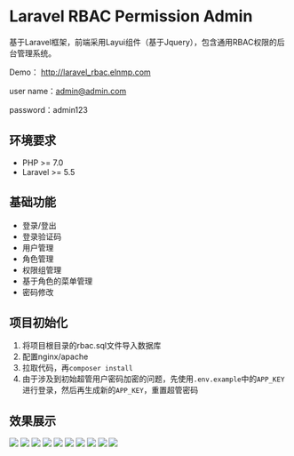 # Laravel RBAC Permission Admin

基于Laravel框架，前端采用Layui组件（基于Jquery），包含通用RBAC权限的后台管理系统。

Demo： http://laravel_rbac.elnmp.com

user name：admin@admin.com

password：admin123

## 环境要求

* PHP >= 7.0
* Laravel >= 5.5

## 基础功能

* 登录/登出
* 登录验证码
* 用户管理
* 角色管理
* 权限组管理
* 基于角色的菜单管理
* 密码修改

## 项目初始化

1. 将项目根目录的rbac.sql文件导入数据库
2. 配置nginx/apache
3. 拉取代码，再`composer install`
4. 由于涉及到初始超管用户密码加密的问题，先使用`.env.example`中的`APP_KEY`进行登录，然后再生成新的`APP_KEY`，重置超管密码

## 效果展示

![](http://docimg.elnmp.com/login.png)
![](http://docimg.elnmp.com/role_add.png)
![](http://docimg.elnmp.com/menu_add.png)
![](http://docimg.elnmp.com/role.png)
![](http://docimg.elnmp.com/user.png)
![](http://docimg.elnmp.com/user_add.png)
![](http://docimg.elnmp.com/permission.png)
![](http://docimg.elnmp.com/permission_add.png)
![](http://docimg.elnmp.com/menu.png)
![](http://docimg.elnmp.com/newpwd.png)